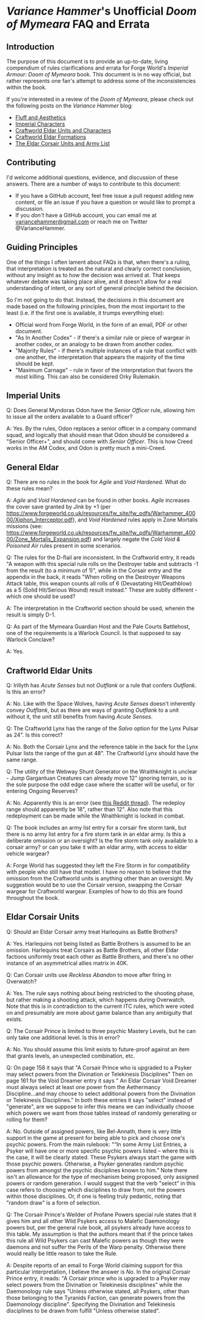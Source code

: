 *Variance Hammer*'s Unofficial *Doom of Mymeara* FAQ and Errata
=====

Introduction
---
The purpose of this document is to provide an up-to-date, living compendium of rules 
clarifications and errata for Forge World's *Imperial Armour: Doom of Mymeara* book. 
This document is in no way official, but rather represents one fan's attempt to address some of the inconsistencies within the book.

If you're interested in a review of the *Doom of Mymeara*, please check out the following posts on the *Variance Hammer* blog:

* [Fluff and Aesthetics](http://variancehammer.com/2016/01/17/reviewing-doom-of-mymeara-fluff-and-aesthetics/)
* [Imperial Characters](http://variancehammer.com/2016/01/18/reviewing-doom-of-mymeara-imperial-units/)
* [Craftworld Eldar Units and Characters](http://variancehammer.com/2016/01/30/reviewing-doom-of-mymeara-eldar-units/)
* [Craftworld Eldar Formations](http://variancehammer.com/2016/02/12/reviewing-doom-of-mymeara-craftworld-eldar-units/)
* [The Eldar Corsair Units and Army List](http://variancehammer.com/2016/02/14/reviewing-doom-of-mymeara-eldar-corsairs/)

Contributing
-----
I'd welcome additional questions, evidence, and discussion of these answers. There are a number of ways to contribute to this document:

* If you have a GitHub account, feel free issue a pull request adding new content, or file an issue if you have a question or would like to prompt a discussion.
* If you *don't* have a GitHub account, you can email me at variancehammer@gmail.com or reach me on Twitter @VarianceHammer.

Guiding Principles
----
One of the things I often lament about FAQs is that, when there's a ruling, that interpretation is treated as the natural and clearly correct conclusion, without any insight as to how the decision was arrived at. That keeps whatever debate was taking place alive, and it doesn't allow for a real understanding of intent, or any sort of general principle behind the decision.

So I'm not going to do that. Instead, the decisions in this document are made based on the following principles, from the most important to the least (i.e. if the first one is available, it trumps everything else):

* Official word from Forge World, in the form of an email, PDF or other document.
* "As In Another Codex" - if there's a similar rule or piece of wargear in another codex, or an analogy to be drawn from another codex.
* "Majority Rules" - if there's multiple instances of a rule that conflict with one another, the interpretation that appears the majority of the time should be kept.
* "Maximum Carnage" - rule in favor of the interpretation that favors the most killing. This can also be considered Orky Rulemakin.

Imperial Units
----
Q: Does General Myndoras Odon have the *Senior Officer* rule, allowing him to issue all the orders available to a Guard officer?

A: Yes. By the rules, Odon replaces a senior officer in a company command squad, and logically that should mean that Odon should be considered a "Senior Officer+", and should come with *Senior Officer*. This is how Creed works in the AM Codex, and Odon is pretty much a mini-Creed.

General Eldar
----
Q: There are no rules in the book for *Agile* and *Void Hardened*. What do these rules mean?

A: *Agile* and *Void Hardened* can be found in other books. *Agile* increases the cover save granted by *Jink* by +1 (per https://www.forgeworld.co.uk/resources/fw_site/fw_pdfs/Warhammer_40000/Xiphon_Interceptor.pdf), and *Void Hardened* rules apply in Zone Mortalis missions (see: https://www.forgeworld.co.uk/resources/fw_site/fw_pdfs/Warhammer_40000/Zone_Mortalis_Expansion.pdf) and largely negate the *Cold Void & Poisoned Air* rules present in some scenarios.

Q: The rules for the D-flail are inconsistent. In the Craftworld entry, it reads "A weapon with this special rule rolls on the Destroyer table and subtracts -1 from the result (to a minimum of 1)", while in the Corsair entry and the appendix in the back, it reads "When rolling on the Destroyer Weapons Attack table, this weapon counts all rolls of 6 (Devastating Hit/Deathblow) as a 5 (Solid Hit/Serious Wound) result instead." These are subtly different - which one should be used?

A: The interpretation in the Craftworld section should be used, wherein the result is simply D-1.

Q: As part of the Mymeara Guardian Host and the Pale Courts Battlehost, one of the requirements is a Warlock Council. Is that supposed to say Warlock Conclave?

A: Yes.

Craftworld Eldar Units
----
Q: Irillyth has *Acute Senses* but not *Outflank* or a rule that confers *Outflank*. Is this an error?

A: No. Like with the Space Wolves, having *Acute Senses* doesn't inherently convey *Outflank*, but as there are ways of granting *Outflank* to a unit without it, the unit still benefits from having *Acute Senses*.

Q: The Craftworld Lynx has the range of the *Salvo* option for the Lynx Pulsar as 24". Is this correct?

A: No. Both the Corsair Lynx and the reference table in the back for the Lynx Pulsar lists the range of the gun at 48". The Craftworld Lynx should have the same range.

Q: The utility of the Webway Shunt Generator on the Wraithknight is unclear - Jump Gargantuan Creatures can already move 12" ignoring terrain, so is the sole purpose the odd edge case where the scatter will be useful, or for entering Ongoing Reserves?

A: No. Apparently this is an error (see [this Reddit thread](https://www.reddit.com/r/Warhammer40k/comments/4412z7/doom_of_mymeara_answers_from_forgeworld/)). The redeploy range should apparently be 18", rather than 12". Also note that this redeployment can be made while the Wraithknight is locked in combat.

Q: The book includes an army list entry for a corsair fire storm tank, but there is no army list entry for a fire storm tank in an eldar army. Is this a deliberate omission or an oversight? Is the fire storm tank only available to a corsair army? or can you take it with an eldar army, with access to eldar vehicle wargear?

A: Forge World has suggested they left the Fire Storm in for compatibility with people who still have that model. I have no reason to believe that the omission from the Craftworld units is anything other than an oversight. My suggestion would be to use the Corsair version, swapping the Corsair wargear for Craftworld wargear. Examples of how to do this are found throughout the book.

Eldar Corsair Units
----
Q: Should an Eldar Corsair army treat Harlequins as Battle Brothers?

A: Yes. Harlequins not being listed as Battle Brothers is assumed to be an omission. Harlequins treat Corsairs as Battle Brothers, all other Eldar factions uniformly treat each other as Battle Brothers, and there's no other instance of an asymmetrical allies matrix in 40K.

Q: Can Corsair units use *Reckless Abandon* to move after firing in Overwatch?

A: Yes. The rule says nothing about being restricted to the shooting phase, but rather making a shooting attack, which happens during Overwatch. Note that this is in contradiction to the current ITC rules, which were voted on and presumably are more about game balance than any ambiguity that exists.

Q: The Corsair Prince is limited to three psychic Mastery Levels, but he can only take one additional level. Is this in error?

A: No. You should assume this limit exists to future-proof against an item that grants levels, an unexpected combination, etc.

Q: On page 158 it says that "A Corsair Prince who is upgraded to a Psyker may select powers from the Divination or Telekinesis Disciplines" Then on page 161 for the Void Dreamer entry it says " An Eldar Corsair Void Dreamer must always select at least one power from the Aethermancy Discipline...and may choose to select additional powers from the Divination or Telekinesis Disciplines." In both these entries it says "select" instead of "generate", are we suppose to infer this means we can individually choose which powers we want from those tables instead of randomly generating or rolling for them?

A: No. Outside of assigned powers, like Bel-Annath, there is very little support in the game at present for being able to pick and choose one's psychic powers. From the main rulebook: "“In some Army List Entries, a Psyker will have one or more specific psychic powers listed – where this is the case, it will be clearly stated. These Psykers always start the game with those psychic powers. Otherwise, a Psyker generates random psychic powers from amongst the psychic disciplines known to him.” Note there isn't an allowance for the type of mechanism being proposed, only assigned powers or random generation. I would suggest that the verb "select" in this case refers to choosing which disciplines to draw from, not the powers within those disciplines. Or, if one is feeling truly pedantic, noting that "random draw" is a form of selection.

Q: The Corsair Prince's Weilder of Profane Powers special rule states that it gives him and all other Wild Psykers access to Malefic Daemonology powers but, per the general rule book, all psykers already have access to this table. My assumption is that the authors meant that if the prince takes this rule all Wild Psykers can cast Malefic powers as though they were daemons and not suffer the Perils of the Warp penalty. Otherwise there would really be little reason to take the Rule.

A: Despite reports of an email to Forge World claiming support for this particular interpretation, I believe the answer is *No*. In the original Corsair Prince entry, it reads: "A Corsair prince who is upgraded to a Psyker may select powers from the Divination or Telekinesis disciplines" while the Daemonology rule says "Unless otherwise stated, all Psykers, other than those belonging to the Tyranids Faction, can generate powers from the Daemonology discipline". Specifying the Divination and Telekinesis disciplines to be drawn from fulfill "Unless otherwise stated".